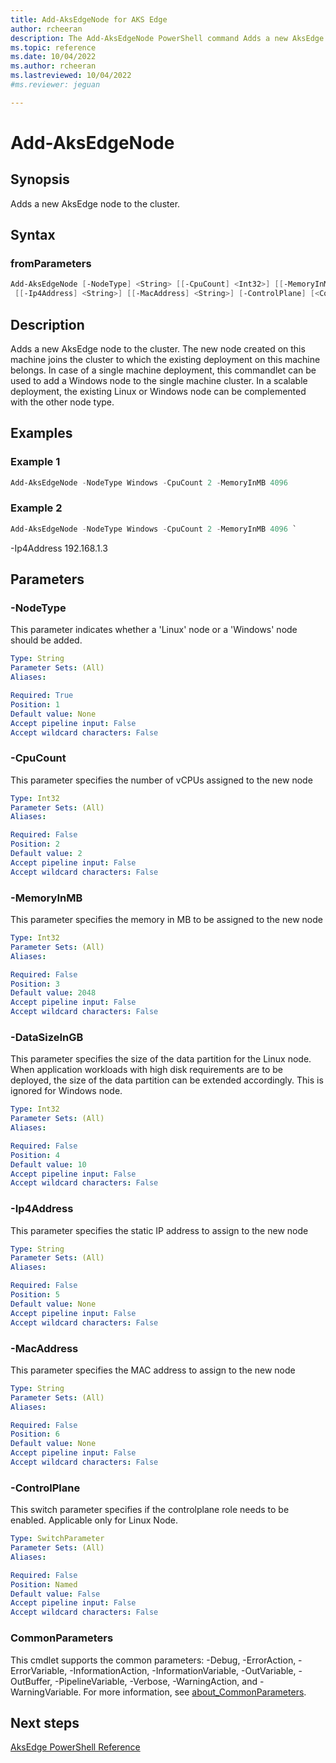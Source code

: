 ```yaml
---
title: Add-AksEdgeNode for AKS Edge
author: rcheeran
description: The Add-AksEdgeNode PowerShell command Adds a new AksEdge node to the cluster..
ms.topic: reference
ms.date: 10/04/2022
ms.author: rcheeran 
ms.lastreviewed: 10/04/2022
#ms.reviewer: jeguan

---
```


# Add-AksEdgeNode

## Synopsis

Adds a new AksEdge node to the cluster.

## Syntax

### fromParameters

```powershell
Add-AksEdgeNode [-NodeType] <String> [[-CpuCount] <Int32>] [[-MemoryInMB] <Int32>] [[-DataSizeInGB] <Int32>]
 [[-Ip4Address] <String>] [[-MacAddress] <String>] [-ControlPlane] [<CommonParameters>]
```

## Description

Adds a new AksEdge node to the cluster.
The new node created on this machine joins the cluster to
which the existing deployment on this machine belongs.
In case of a single machine deployment, this commandlet can be used to add a Windows node to the
single machine cluster.
In a scalable deployment, the existing Linux or Windows node can be
complemented with the other node type.

## Examples

### Example 1

```powershell
Add-AksEdgeNode -NodeType Windows -CpuCount 2 -MemoryInMB 4096
```

### Example 2

```powershell
Add-AksEdgeNode -NodeType Windows -CpuCount 2 -MemoryInMB 4096 `
```

-Ip4Address 192.168.1.3

## Parameters

### -NodeType

This parameter indicates whether a 'Linux' node or a 'Windows' node should be added.

```yaml
Type: String
Parameter Sets: (All)
Aliases:

Required: True
Position: 1
Default value: None
Accept pipeline input: False
Accept wildcard characters: False
```

### -CpuCount

This parameter specifies the number of vCPUs assigned to the new node

```yaml
Type: Int32
Parameter Sets: (All)
Aliases:

Required: False
Position: 2
Default value: 2
Accept pipeline input: False
Accept wildcard characters: False
```

### -MemoryInMB

This parameter specifies the memory in MB to be assigned to the new node

```yaml
Type: Int32
Parameter Sets: (All)
Aliases:

Required: False
Position: 3
Default value: 2048
Accept pipeline input: False
Accept wildcard characters: False
```

### -DataSizeInGB

This parameter specifies the size of the data partition for the Linux node.
When application workloads with high disk requirements are to be deployed,
the size of the data partition can be extended accordingly.
This is ignored for Windows node.

```yaml
Type: Int32
Parameter Sets: (All)
Aliases:

Required: False
Position: 4
Default value: 10
Accept pipeline input: False
Accept wildcard characters: False
```

### -Ip4Address

This parameter specifies the static IP address to assign to the new node

```yaml
Type: String
Parameter Sets: (All)
Aliases:

Required: False
Position: 5
Default value: None
Accept pipeline input: False
Accept wildcard characters: False
```

### -MacAddress

This parameter specifies the MAC address to assign to the new node

```yaml
Type: String
Parameter Sets: (All)
Aliases:

Required: False
Position: 6
Default value: None
Accept pipeline input: False
Accept wildcard characters: False
```

### -ControlPlane

This switch parameter specifies if the controlplane role needs to be enabled.
Applicable only for Linux Node.

```yaml
Type: SwitchParameter
Parameter Sets: (All)
Aliases:

Required: False
Position: Named
Default value: False
Accept pipeline input: False
Accept wildcard characters: False
```

### CommonParameters

This cmdlet supports the common parameters: -Debug, -ErrorAction, -ErrorVariable, -InformationAction, -InformationVariable, -OutVariable, -OutBuffer, -PipelineVariable, -Verbose, -WarningAction, and -WarningVariable. For more information, see [about_CommonParameters](http://go.microsoft.com/fwlink/?LinkID=113216).

## Next steps

[AksEdge PowerShell Reference](./index.md)
